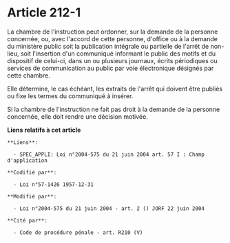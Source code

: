 # Article 212-1

La chambre de l'instruction peut ordonner, sur la demande de la personne concernée, ou, avec l'accord de cette personne,
d'office ou à la demande du ministère public soit la publication intégrale ou partielle de l'arrêt de non-lieu, soit
l'insertion d'un communiqué informant le public des motifs et du dispositif de celui-ci, dans un ou plusieurs journaux,
écrits périodiques ou services de communication au public par voie électronique désignés par cette chambre.

Elle détermine, le cas échéant, les extraits de l'arrêt qui doivent être publiés ou fixe les termes du communiqué à insérer.

Si la chambre de l'instruction ne fait pas droit à la demande de la personne concernée, elle doit rendre une décision
motivée.

**Liens relatifs à cet article**

	**Liens**:

	  - SPEC_APPLI: Loi n°2004-575 du 21 juin 2004 art. 57 I : Champ d'application

	**Codifié par**:

	  - Loi n°57-1426 1957-12-31

	**Modifié par**:

	  - Loi n°2004-575 du 21 juin 2004 - art. 2 () JORF 22 juin 2004

	**Cité par**:

	  - Code de procédure pénale - art. R210 (V)
